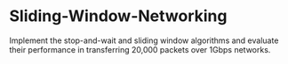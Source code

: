# Sliding-Window-Networking

Implement the stop-and-wait and sliding window algorithms and evaluate their performance in transferring 20,000 packets over 1Gbps networks.
